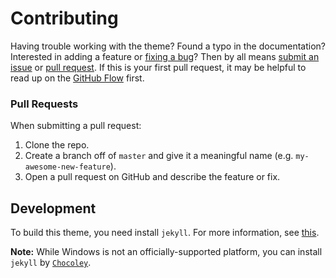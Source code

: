 # Contributing

Having trouble working with the theme? Found a typo in the documentation? Interested in adding a feature or [fixing a bug](https://github.com/AREA44/only-One/issues)? Then by all means [submit an issue](https://github.com/AREA44/only-One/issues/new) or [pull request](https://help.github.com/articles/using-pull-requests/). If this is your first pull request, it may be helpful to read up on the [GitHub Flow](https://guides.github.com/introduction/flow/) first.


### Pull Requests

When submitting a pull request:

1. Clone the repo.
2. Create a branch off of `master` and give it a meaningful name (e.g. `my-awesome-new-feature`).
3. Open a pull request on GitHub and describe the feature or fix.

## Development

To build this theme, you need install `jekyll`. For more information, see [this](https://jekyllrb.com/docs/installation/).

**Note:** While Windows is not an officially-supported platform, you can install `jekyll` by [`Chocoley`](https://chocolatey.org/packages/jekyll).
